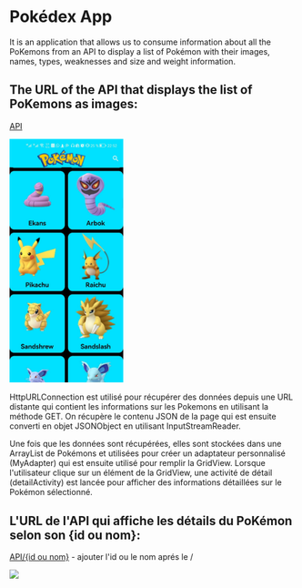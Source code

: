 # Pokédex App
It is an application that allows us to consume information about all the PoKemons from an API to display a list of Pokémon with their images, names, types, weaknesses and size and weight information.

## The URL of the API that displays the list of PoKemons as images:
[API](https://pokeapi.co/api/v2/pokemon/) 

<img src="https://github.com/Amellalzakaria/Pokemon_Android_App-api/blob/master/pokes.jpeg" width=200>

HttpURLConnection est utilisé pour récupérer des données depuis une URL distante qui contient les informations sur les Pokemons en utilisant la méthode GET. 
On récupère le contenu JSON de la page qui est ensuite converti en objet JSONObject en utilisant InputStreamReader. 

Une fois que les données sont récupérées, elles sont stockées dans une ArrayList de Pokémons et utilisées pour créer un adaptateur personnalisé (MyAdapter) qui est ensuite utilisé pour remplir la GridView. Lorsque l'utilisateur clique sur un élément de la GridView, une activité de détail (detailActivity) est lancée pour afficher des informations détaillées sur le Pokémon sélectionné.
## L'URL de l'API qui affiche les détails du PoKémon selon son {id ou nom}: 
[API/{id ou nom}](https://pokeapi.co/api/v2/pokemon/) - ajouter l'id ou le nom aprés le /

<img src="https://user-images.githubusercontent.com/81178741/230798573-a3d5969f-037c-45d5-a347-2f5ea5089a6b.jpeg" width=200>
